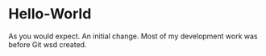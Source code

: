 # Hello-World
As you would expect.
An initial change. Most of my development work was before Git wsd created.
